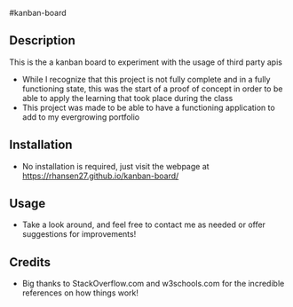 #kanban-board

## Description

This is the a kanban board to experiment with the usage of third party apis

- While I recognize that this project is not fully complete and in a fully functioning state, this was the start of a proof of concept in order to be able to apply the learning that took place during the class
- This project was made to be able to have a functioning application to add to my evergrowing portfolio

## Installation

- No installation is required, just visit the webpage at https://rhansen27.github.io/kanban-board/

## Usage

- Take a look around, and feel free to contact me as needed or offer suggestions for improvements!

## Credits

- Big thanks to StackOverflow.com and w3schools.com for the incredible references on how things work!
